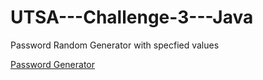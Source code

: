 # UTSA---Challenge-3---Java
<p> Password Random Generator with specfied values 
  
<a href= "https://developer.mozilla.org/en-US/docs/Learn/HTML/Introduction_to_HTML/Creating_hyperlinks"> Password Generator</a>
